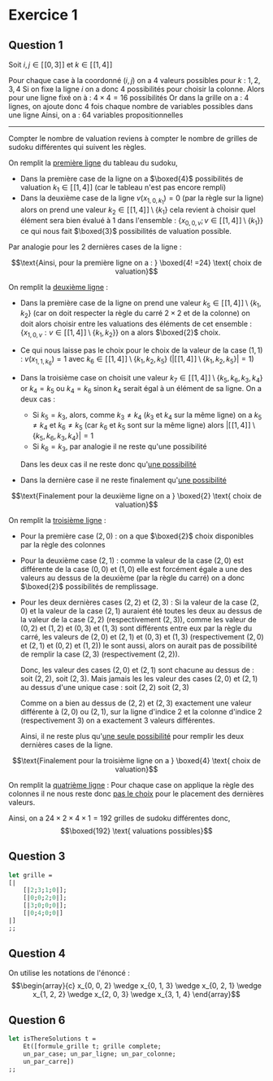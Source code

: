 # Exercice 1
## Question 1
Soit $i, j \in [\![0, 3]\!]$ et $k \in [\![1, 4]\!]$

Pour chaque case à la coordonné $(i, j)$ on a $4$ valeurs possibles pour $k$ : $1, 2, 3, 4$
Si on fixe la ligne $i$ on a donc $4$ possibilités pour choisir la colonne. 
Alors pour une ligne fixé on à : $4 \times 4 = 16$ possibilités
Or dans la grille on a : $4$ lignes, on ajoute donc 4 fois chaque nombre de variables possibles dans une ligne 
Ainsi, on a : 
$64$ variables propositionnelles
___


Compter le nombre de valuation reviens à compter le nombre de grilles de sudoku différentes qui suivent les règles.


On remplit la <u>première ligne</u> du tableau du sudoku,
- Dans la première case de la ligne on a $\boxed{4}$ possibilités de valuation $k_{1} \in [\![1, 4]\!]$ (car le tableau n'est pas encore rempli) 
- Dans la deuxième case de la ligne $v(x_{1, 0, k_{1}}) = 0$ (par la règle sur la ligne) alors on prend une valeur $k_{2} \in [\![1, 4]\!] \setminus \{ k_{1} \}$ cela revient à choisir quel élément sera bien évalué à $1$ dans l'ensemble : $\{ x_{0, 0, v} ; v \in [\![1, 4]\!] \setminus \{ k_{1} \} \}$ ce qui nous fait $\boxed{3}$ possibilités de valuation possible. 

Par analogie pour les $2$ dernières cases de la ligne :

$$\text{Ainsi, pour la première ligne on a : } \boxed{4! =24} \text{ choix de valuation}$$


On remplit la <u>deuxième ligne</u> : 

- Dans la première case de la ligne on prend une valeur $k_{5} \in [\![1, 4]\!] \setminus \{ k_{1}, k_{2} \}$ (car on doit respecter la règle du carré $2 \times 2$ et de la colonne) on doit alors choisir entre les valuations des éléments de cet ensemble : $\{ x_{1, 0, v} : v \in [\![1, 4]\!] \setminus \{ k_{1}, k_{2} \} \}$ on a alors $\boxed{2}$ choix. 
- Ce qui nous laisse pas le choix pour le choix de la valeur de la case $(1, 1)$ : $v(x_{1, 1, k_{6}}) = 1$ avec $k_{6} \in [\![1, 4]\!] \setminus \{ k_{1}, k_{2}, k_{5} \}$ ($|[\![1, 4]\!] \setminus \{ k_{1}, k_{2}, k_{5} \}| = 1$)

- Dans la troisième case on choisit une valeur $k_{7} \in [\![1, 4]\!]\setminus \{ k_{5}, k_{6}, k_{3}, k_{4}\}$ or $k_{4} = k_{5}$ ou $k_{4} = k_{6}$ sinon $k_{4}$ serait égal à un élément de sa ligne.
  On a deux cas :
  - Si $k_{5} = k_{3}$, alors, comme $k_{3} \neq k_{4}$ ($k_{3}$ et $k_{4}$ sur la même ligne) on a $k_{5}\neq k_{4}$ et $k_{6} \neq k_{5}$ (car $k_{6}$ et $k_{5}$ sont sur la même ligne) alors $|[\![1, 4]\!]\setminus \{ k_{5}, k_{6}, k_{3}, k_{4}\}| = 1$
  - Si $k_{6} = k_{3}$, par analogie il ne reste qu'une possibilité
  
  Dans les deux cas il ne reste donc qu'<u>une possibilité</u>

- Dans la dernière case il ne reste finalement qu'<u>une possibilité</u>

$$\text{Finalement pour la deuxième ligne on a } \boxed{2} \text{ choix de valuation}$$


On remplit la <u>troisième ligne</u> : 
- Pour la première case $(2, 0)$ :
  on a que $\boxed{2}$ choix disponibles par la règle des colonnes
- Pour la deuxième case $(2, 1)$ : 
  comme la valeur de la case $(2, 0)$ est différente de la case $(0, 0)$ et $(1, 0)$ elle est forcément égale a une des valeurs au dessus de la deuxième (par la règle du carré)
  on a donc $\boxed{2}$ possibilités de remplissage. 
- Pour les deux dernières cases $(2, 2)$ et $(2, 3)$ :
  Si la valeur de la case $(2, 0)$ et la valeur de la case $(2, 1)$ auraient été toutes les deux au dessus de la valeur de la case $(2, 2)$ (respectivement $(2, 3)$),
  comme les valeur de $(0, 2)$ et $(1, 2)$ et $(0, 3)$ et $(1, 3)$ sont différents entre eux par la règle du carré,  les valeurs de $(2, 0)$ et $(2, 1)$ et $(0, 3)$ et $(1, 3)$ (respectivement $(2, 0)$ et $(2, 1)$ et $(0, 2)$ et $(1, 2)$) le sont aussi, alors on aurait pas de possibilité de remplir la case $(2, 3)$ (respectivement $(2, 2)$). 
  
  Donc, les valeur des cases $(2, 0)$ et $(2, 1)$ sont chacune au dessus de : soit $(2, 2)$, soit $(2, 3)$.
  Mais jamais les les valeur des cases $(2, 0)$ et $(2, 1)$ au dessus d'une unique case : soit $(2, 2)$ soit $(2, 3)$
  
  Comme on a bien au dessus de $(2, 2)$ et $(2, 3)$ exactement une valeur différente à $(2, 0)$ ou $(2, 1)$, sur la ligne d'indice $2$ et la colonne d'indice $2$ (respectivement $3$) on a exactement $3$ valeurs différentes. 
  
  Ainsi, il ne reste plus qu'<u>une seule possibilité</u> pour remplir les deux dernières cases de la ligne.

$$\text{Finalement pour la troisième ligne on a } \boxed{4} \text{ choix de valuation}$$


On remplit la <u>quatrième ligne</u> : 
Pour chaque case on applique la règle des colonnes il ne nous reste donc <u>pas le choix</u> pour le placement des dernières valeurs.


Ainsi, on a $24 \times 2 \times 4 \times 1 = 192$ grilles de sudoku différentes donc,
$$\boxed{192} \text{ valuations possibles}$$

## Question 3

```OCaml 
let grille =
[|
	[|2;3;1;0|];
	[|0;0;2;0|];
	[|3;0;0;0|];
	[|0;4;0;0|]
|]
;;
```

## Question 4
On utilise les notations de l'énoncé :
$$\begin{array}{c}
x_{0, 0, 2} \wedge x_{0, 1, 3} \wedge x_{0, 2, 1} \wedge x_{1, 2, 2} \wedge x_{2, 0, 3} \wedge x_{3, 1, 4}
\end{array}$$

## Question 6
```OCaml
let isThereSolutions t =
	Et([formule_grille t; grille complete; 
	un_par_case; un_par_ligne; un_par_colonne;
	un_par_carre])
;;		
```
